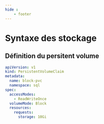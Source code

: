 ```yaml
---
hide :
    - footer
--- 
```


# Syntaxe des stockage

## Définition du persitent volume

```yaml
apiVersion: v1
kind: PersistentVolumeClaim
metadata:
  name: block-pvc
  namespace: sql
spec:
  accessModes:
    - ReadWriteOnce
  volumeMode: Block
  resources:
    requests:
      storage: 10Gi
```
